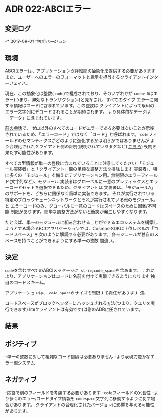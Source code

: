 # ADR 022:ABCIエラー

## 変更ログ

-* 2018-09-01 *初期バージョン

## 環境

ABCIエラーは、アプリケーションの詳細間の抽象化を提供する必要があります
また、ユーザーへのエラーのフォーマットと表示を担当するクライアントインターフェイス。

現在、この抽象化は整数( `code`)で構成されており、そのいずれかが
`code> 0`はエラー(つまり、無効なトランザクション)と見なされ、すべてのタイプ
エラーに関する情報はコードに含まれています。この整数は
クライアントによって既知のエラー文字列にデコードされることが期待されます。
より具体的なデータは「データ」に含まれています。

[前の会話](https://github.com/tendermint/abci/issues/165#issuecomment-353704015)で、
ゼロ以外のすべてのコードがエラーである必要はないことが示唆されているため、「エラーコード」ではなく「コード」と呼ばれます。
`code`フィールドのセマンティクスがどのように進化するかは明らかではありませんが
より合理化されたクライアント側の証明(説明されているタグなど)
[こちら](https://github.com/tendermint/tendermint/issues/1007#issuecomment-413917763))
役割を果たす可能性があります。

すべての型情報が単一の整数に含まれていることに注意してください
「モジュール実装者」と「クライアント」間の単純な調整方法を排除します
実装者」、特に多くの「モジュール」を備えたアプリケーション用。無制限のエラーフィールド(文字列など)、モジュール
実装者はグローバルに一意のプレフィックスとエラーコードセットを選択できるため、クライアントは
実装者は、「モジュールA」のサポートを、どちらに関係なく簡単に実装できます。
それが実行されている特定のブロックチェーンネットワークとそれが実行されている他のモジュール。と
エラーコードのみ、グローバルに一意のコードはスペースのために困難/不可能
制限があります。簡単な調整方法がないと衝突が発生しやすくなります。

たとえば、単一のモジュールに組み合わせることができるエコシステムを構築しようとする場合
ABCIアプリケーションでは、Cosmos-SDKは上位レベルの「コードスペース」を次のように解読する必要があります。
各モジュールが独自のスペースを持つことができるようにする単一の整数
間違い。

## 決定

`code`を含むすべてのABCIメッセージに` stringcode_space`を含めます。
これにより、アプリケーションはコードに名前を付けて実験できるようになります
独自のコードスキーム。

アプリケーションは、 `code_space`のサイズを制限する責任があります
弦。

コードスペースがブロックヘッダーにハッシュされる方法(つまり、クエリを実行できます)
liteクライアントは有効です)は別のADRに任されています。

## 結果

## ポジティブ

-単一の整数に対して複雑なコード間隔は必要ありません
-より表現力豊かなエラー型システム

## ネガティブ

-応答で別のフィールドを考慮する必要があります
-`code`フィールドの冗長性
-より多くのエラー/コードタイプ情報を `codespace`文字列に移動するように促す場合があります。
  クライアントの合理化されたバージョンに影響を与える可能性があります。
